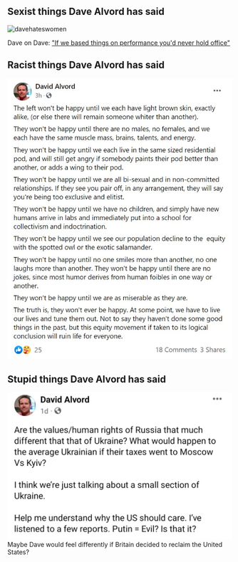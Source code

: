 ## Sexist things Dave Alvord has said
![davehateswomen](/docs/assets/img/dave_hates_women_.jpg)

Dave on Dave: ["If we based things on performance you'd never hold office"](https://twitter.com/NateForUtah/status/1505560480990969863/photo/1)


## Racist things Dave Alvord has said

![racism](/docs/assets/img/dave_alvord_is_a_racist.jpg)

## Stupid things Dave Alvord has said
![davelovesputin](/docs/assets/img/dave_alvord_loves_putin.jpg)
Maybe Dave would feel differently if Britain decided to reclaim the United States?